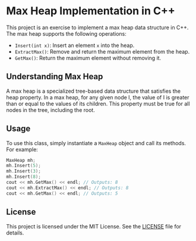 # Max Heap Implementation in C++

This project is an exercise to implement a max heap data structure in C++. The max heap supports the following operations:

- `Insert(int x)`: Insert an element `x` into the heap.
- `ExtractMax()`: Remove and return the maximum element from the heap.
- `GetMax()`: Return the maximum element without removing it.

## Understanding Max Heap

A max heap is a specialized tree-based data structure that satisfies the heap property. In a max heap, for any given node I, the value of I is greater than or equal to the values of its children. This property must be true for all nodes in the tree, including the root.


## Usage

To use this class, simply instantiate a `MaxHeap` object and call its methods. For example:

```cpp
MaxHeap mh;
mh.Insert(5);
mh.Insert(3);
mh.Insert(8);
cout << mh.GetMax() << endl; // Outputs: 8
cout << mh.ExtractMax() << endl; // Outputs: 8
cout << mh.GetMax() << endl; // Outputs: 5
```


## License

This project is licensed under the MIT License. See the [LICENSE](LICENSE) file for details.

